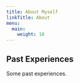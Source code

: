 ```yaml
---
title: About Myself
linkTitle: About
menu:
  main:
    weight: 10
---
```


## Past Experiences

Some past experiences.